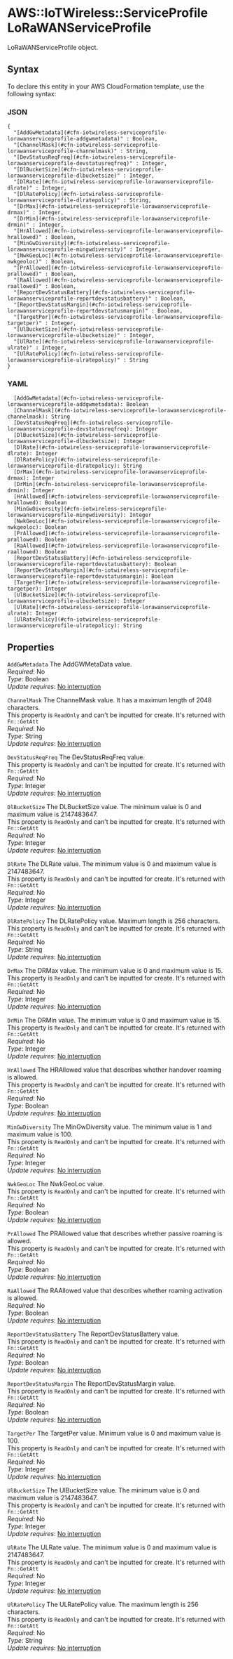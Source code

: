 # AWS::IoTWireless::ServiceProfile LoRaWANServiceProfile<a name="aws-properties-iotwireless-serviceprofile-lorawanserviceprofile"></a>

LoRaWANServiceProfile object\.

## Syntax<a name="aws-properties-iotwireless-serviceprofile-lorawanserviceprofile-syntax"></a>

To declare this entity in your AWS CloudFormation template, use the following syntax:

### JSON<a name="aws-properties-iotwireless-serviceprofile-lorawanserviceprofile-syntax.json"></a>

```
{
  "[AddGwMetadata](#cfn-iotwireless-serviceprofile-lorawanserviceprofile-addgwmetadata)" : Boolean,
  "[ChannelMask](#cfn-iotwireless-serviceprofile-lorawanserviceprofile-channelmask)" : String,
  "[DevStatusReqFreq](#cfn-iotwireless-serviceprofile-lorawanserviceprofile-devstatusreqfreq)" : Integer,
  "[DlBucketSize](#cfn-iotwireless-serviceprofile-lorawanserviceprofile-dlbucketsize)" : Integer,
  "[DlRate](#cfn-iotwireless-serviceprofile-lorawanserviceprofile-dlrate)" : Integer,
  "[DlRatePolicy](#cfn-iotwireless-serviceprofile-lorawanserviceprofile-dlratepolicy)" : String,
  "[DrMax](#cfn-iotwireless-serviceprofile-lorawanserviceprofile-drmax)" : Integer,
  "[DrMin](#cfn-iotwireless-serviceprofile-lorawanserviceprofile-drmin)" : Integer,
  "[HrAllowed](#cfn-iotwireless-serviceprofile-lorawanserviceprofile-hrallowed)" : Boolean,
  "[MinGwDiversity](#cfn-iotwireless-serviceprofile-lorawanserviceprofile-mingwdiversity)" : Integer,
  "[NwkGeoLoc](#cfn-iotwireless-serviceprofile-lorawanserviceprofile-nwkgeoloc)" : Boolean,
  "[PrAllowed](#cfn-iotwireless-serviceprofile-lorawanserviceprofile-prallowed)" : Boolean,
  "[RaAllowed](#cfn-iotwireless-serviceprofile-lorawanserviceprofile-raallowed)" : Boolean,
  "[ReportDevStatusBattery](#cfn-iotwireless-serviceprofile-lorawanserviceprofile-reportdevstatusbattery)" : Boolean,
  "[ReportDevStatusMargin](#cfn-iotwireless-serviceprofile-lorawanserviceprofile-reportdevstatusmargin)" : Boolean,
  "[TargetPer](#cfn-iotwireless-serviceprofile-lorawanserviceprofile-targetper)" : Integer,
  "[UlBucketSize](#cfn-iotwireless-serviceprofile-lorawanserviceprofile-ulbucketsize)" : Integer,
  "[UlRate](#cfn-iotwireless-serviceprofile-lorawanserviceprofile-ulrate)" : Integer,
  "[UlRatePolicy](#cfn-iotwireless-serviceprofile-lorawanserviceprofile-ulratepolicy)" : String
}
```

### YAML<a name="aws-properties-iotwireless-serviceprofile-lorawanserviceprofile-syntax.yaml"></a>

```
  [AddGwMetadata](#cfn-iotwireless-serviceprofile-lorawanserviceprofile-addgwmetadata): Boolean
  [ChannelMask](#cfn-iotwireless-serviceprofile-lorawanserviceprofile-channelmask): String
  [DevStatusReqFreq](#cfn-iotwireless-serviceprofile-lorawanserviceprofile-devstatusreqfreq): Integer
  [DlBucketSize](#cfn-iotwireless-serviceprofile-lorawanserviceprofile-dlbucketsize): Integer
  [DlRate](#cfn-iotwireless-serviceprofile-lorawanserviceprofile-dlrate): Integer
  [DlRatePolicy](#cfn-iotwireless-serviceprofile-lorawanserviceprofile-dlratepolicy): String
  [DrMax](#cfn-iotwireless-serviceprofile-lorawanserviceprofile-drmax): Integer
  [DrMin](#cfn-iotwireless-serviceprofile-lorawanserviceprofile-drmin): Integer
  [HrAllowed](#cfn-iotwireless-serviceprofile-lorawanserviceprofile-hrallowed): Boolean
  [MinGwDiversity](#cfn-iotwireless-serviceprofile-lorawanserviceprofile-mingwdiversity): Integer
  [NwkGeoLoc](#cfn-iotwireless-serviceprofile-lorawanserviceprofile-nwkgeoloc): Boolean
  [PrAllowed](#cfn-iotwireless-serviceprofile-lorawanserviceprofile-prallowed): Boolean
  [RaAllowed](#cfn-iotwireless-serviceprofile-lorawanserviceprofile-raallowed): Boolean
  [ReportDevStatusBattery](#cfn-iotwireless-serviceprofile-lorawanserviceprofile-reportdevstatusbattery): Boolean
  [ReportDevStatusMargin](#cfn-iotwireless-serviceprofile-lorawanserviceprofile-reportdevstatusmargin): Boolean
  [TargetPer](#cfn-iotwireless-serviceprofile-lorawanserviceprofile-targetper): Integer
  [UlBucketSize](#cfn-iotwireless-serviceprofile-lorawanserviceprofile-ulbucketsize): Integer
  [UlRate](#cfn-iotwireless-serviceprofile-lorawanserviceprofile-ulrate): Integer
  [UlRatePolicy](#cfn-iotwireless-serviceprofile-lorawanserviceprofile-ulratepolicy): String
```

## Properties<a name="aws-properties-iotwireless-serviceprofile-lorawanserviceprofile-properties"></a>

`AddGwMetadata`  <a name="cfn-iotwireless-serviceprofile-lorawanserviceprofile-addgwmetadata"></a>
The AddGWMetaData value\.  
*Required*: No  
*Type*: Boolean  
*Update requires*: [No interruption](https://docs.aws.amazon.com/AWSCloudFormation/latest/UserGuide/using-cfn-updating-stacks-update-behaviors.html#update-no-interrupt)

`ChannelMask`  <a name="cfn-iotwireless-serviceprofile-lorawanserviceprofile-channelmask"></a>
The ChannelMask value\. It has a maximum length of 2048 characters\.  
This property is `ReadOnly` and can't be inputted for create\. It's returned with `Fn::GetAtt`  
*Required*: No  
*Type*: String  
*Update requires*: [No interruption](https://docs.aws.amazon.com/AWSCloudFormation/latest/UserGuide/using-cfn-updating-stacks-update-behaviors.html#update-no-interrupt)

`DevStatusReqFreq`  <a name="cfn-iotwireless-serviceprofile-lorawanserviceprofile-devstatusreqfreq"></a>
The DevStatusReqFreq value\.  
This property is `ReadOnly` and can't be inputted for create\. It's returned with `Fn::GetAtt`  
*Required*: No  
*Type*: Integer  
*Update requires*: [No interruption](https://docs.aws.amazon.com/AWSCloudFormation/latest/UserGuide/using-cfn-updating-stacks-update-behaviors.html#update-no-interrupt)

`DlBucketSize`  <a name="cfn-iotwireless-serviceprofile-lorawanserviceprofile-dlbucketsize"></a>
The DLBucketSize value\. The minimum value is 0 and maximum value is 2147483647\.  
This property is `ReadOnly` and can't be inputted for create\. It's returned with `Fn::GetAtt`  
*Required*: No  
*Type*: Integer  
*Update requires*: [No interruption](https://docs.aws.amazon.com/AWSCloudFormation/latest/UserGuide/using-cfn-updating-stacks-update-behaviors.html#update-no-interrupt)

`DlRate`  <a name="cfn-iotwireless-serviceprofile-lorawanserviceprofile-dlrate"></a>
The DLRate value\. The minimum value is 0 and maximum value is 2147483647\.  
This property is `ReadOnly` and can't be inputted for create\. It's returned with `Fn::GetAtt`  
*Required*: No  
*Type*: Integer  
*Update requires*: [No interruption](https://docs.aws.amazon.com/AWSCloudFormation/latest/UserGuide/using-cfn-updating-stacks-update-behaviors.html#update-no-interrupt)

`DlRatePolicy`  <a name="cfn-iotwireless-serviceprofile-lorawanserviceprofile-dlratepolicy"></a>
The DLRatePolicy value\. Maximum length is 256 characters\.  
This property is `ReadOnly` and can't be inputted for create\. It's returned with `Fn::GetAtt`  
*Required*: No  
*Type*: String  
*Update requires*: [No interruption](https://docs.aws.amazon.com/AWSCloudFormation/latest/UserGuide/using-cfn-updating-stacks-update-behaviors.html#update-no-interrupt)

`DrMax`  <a name="cfn-iotwireless-serviceprofile-lorawanserviceprofile-drmax"></a>
The DRMax value\. The minimum value is 0 and maximum value is 15\.  
This property is `ReadOnly` and can't be inputted for create\. It's returned with `Fn::GetAtt`  
*Required*: No  
*Type*: Integer  
*Update requires*: [No interruption](https://docs.aws.amazon.com/AWSCloudFormation/latest/UserGuide/using-cfn-updating-stacks-update-behaviors.html#update-no-interrupt)

`DrMin`  <a name="cfn-iotwireless-serviceprofile-lorawanserviceprofile-drmin"></a>
The DRMin value\. The minimum value is 0 and maximum value is 15\.  
This property is `ReadOnly` and can't be inputted for create\. It's returned with `Fn::GetAtt`  
*Required*: No  
*Type*: Integer  
*Update requires*: [No interruption](https://docs.aws.amazon.com/AWSCloudFormation/latest/UserGuide/using-cfn-updating-stacks-update-behaviors.html#update-no-interrupt)

`HrAllowed`  <a name="cfn-iotwireless-serviceprofile-lorawanserviceprofile-hrallowed"></a>
The HRAllowed value that describes whether handover roaming is allowed\.  
This property is `ReadOnly` and can't be inputted for create\. It's returned with `Fn::GetAtt`  
*Required*: No  
*Type*: Boolean  
*Update requires*: [No interruption](https://docs.aws.amazon.com/AWSCloudFormation/latest/UserGuide/using-cfn-updating-stacks-update-behaviors.html#update-no-interrupt)

`MinGwDiversity`  <a name="cfn-iotwireless-serviceprofile-lorawanserviceprofile-mingwdiversity"></a>
The MinGwDiversity value\. The minimum value is 1 and maximum value is 100\.  
This property is `ReadOnly` and can't be inputted for create\. It's returned with `Fn::GetAtt`  
*Required*: No  
*Type*: Integer  
*Update requires*: [No interruption](https://docs.aws.amazon.com/AWSCloudFormation/latest/UserGuide/using-cfn-updating-stacks-update-behaviors.html#update-no-interrupt)

`NwkGeoLoc`  <a name="cfn-iotwireless-serviceprofile-lorawanserviceprofile-nwkgeoloc"></a>
The NwkGeoLoc value\.  
This property is `ReadOnly` and can't be inputted for create\. It's returned with `Fn::GetAtt`  
*Required*: No  
*Type*: Boolean  
*Update requires*: [No interruption](https://docs.aws.amazon.com/AWSCloudFormation/latest/UserGuide/using-cfn-updating-stacks-update-behaviors.html#update-no-interrupt)

`PrAllowed`  <a name="cfn-iotwireless-serviceprofile-lorawanserviceprofile-prallowed"></a>
The PRAllowed value that describes whether passive roaming is allowed\.  
This property is `ReadOnly` and can't be inputted for create\. It's returned with `Fn::GetAtt`  
*Required*: No  
*Type*: Boolean  
*Update requires*: [No interruption](https://docs.aws.amazon.com/AWSCloudFormation/latest/UserGuide/using-cfn-updating-stacks-update-behaviors.html#update-no-interrupt)

`RaAllowed`  <a name="cfn-iotwireless-serviceprofile-lorawanserviceprofile-raallowed"></a>
The RAAllowed value that describes whether roaming activation is allowed\.  
*Required*: No  
*Type*: Boolean  
*Update requires*: [No interruption](https://docs.aws.amazon.com/AWSCloudFormation/latest/UserGuide/using-cfn-updating-stacks-update-behaviors.html#update-no-interrupt)

`ReportDevStatusBattery`  <a name="cfn-iotwireless-serviceprofile-lorawanserviceprofile-reportdevstatusbattery"></a>
The ReportDevStatusBattery value\.  
This property is `ReadOnly` and can't be inputted for create\. It's returned with `Fn::GetAtt`  
*Required*: No  
*Type*: Boolean  
*Update requires*: [No interruption](https://docs.aws.amazon.com/AWSCloudFormation/latest/UserGuide/using-cfn-updating-stacks-update-behaviors.html#update-no-interrupt)

`ReportDevStatusMargin`  <a name="cfn-iotwireless-serviceprofile-lorawanserviceprofile-reportdevstatusmargin"></a>
The ReportDevStatusMargin value\.  
This property is `ReadOnly` and can't be inputted for create\. It's returned with `Fn::GetAtt`  
*Required*: No  
*Type*: Boolean  
*Update requires*: [No interruption](https://docs.aws.amazon.com/AWSCloudFormation/latest/UserGuide/using-cfn-updating-stacks-update-behaviors.html#update-no-interrupt)

`TargetPer`  <a name="cfn-iotwireless-serviceprofile-lorawanserviceprofile-targetper"></a>
The TargetPer value\. Minimum value is 0 and maximum value is 100\.  
This property is `ReadOnly` and can't be inputted for create\. It's returned with `Fn::GetAtt`  
*Required*: No  
*Type*: Integer  
*Update requires*: [No interruption](https://docs.aws.amazon.com/AWSCloudFormation/latest/UserGuide/using-cfn-updating-stacks-update-behaviors.html#update-no-interrupt)

`UlBucketSize`  <a name="cfn-iotwireless-serviceprofile-lorawanserviceprofile-ulbucketsize"></a>
The UlBucketSize value\. The minimum value is 0 and maximum value is 2147483647\.  
This property is `ReadOnly` and can't be inputted for create\. It's returned with `Fn::GetAtt`  
*Required*: No  
*Type*: Integer  
*Update requires*: [No interruption](https://docs.aws.amazon.com/AWSCloudFormation/latest/UserGuide/using-cfn-updating-stacks-update-behaviors.html#update-no-interrupt)

`UlRate`  <a name="cfn-iotwireless-serviceprofile-lorawanserviceprofile-ulrate"></a>
The ULRate value\. The minimum value is 0 and maximum value is 2147483647\.  
This property is `ReadOnly` and can't be inputted for create\. It's returned with `Fn::GetAtt`  
*Required*: No  
*Type*: Integer  
*Update requires*: [No interruption](https://docs.aws.amazon.com/AWSCloudFormation/latest/UserGuide/using-cfn-updating-stacks-update-behaviors.html#update-no-interrupt)

`UlRatePolicy`  <a name="cfn-iotwireless-serviceprofile-lorawanserviceprofile-ulratepolicy"></a>
The ULRatePolicy value\. The maximum length is 256 characters\.  
This property is `ReadOnly` and can't be inputted for create\. It's returned with `Fn::GetAtt`  
*Required*: No  
*Type*: String  
*Update requires*: [No interruption](https://docs.aws.amazon.com/AWSCloudFormation/latest/UserGuide/using-cfn-updating-stacks-update-behaviors.html#update-no-interrupt)